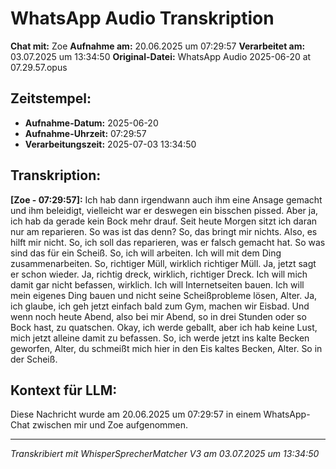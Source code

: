 # WhatsApp Audio Transkription

**Chat mit:** Zoe
**Aufnahme am:** 20.06.2025 um 07:29:57
**Verarbeitet am:** 03.07.2025 um 13:34:50
**Original-Datei:** WhatsApp Audio 2025-06-20 at 07.29.57.opus

## Zeitstempel:
- **Aufnahme-Datum:** 2025-06-20
- **Aufnahme-Uhrzeit:** 07:29:57
- **Verarbeitungszeit:** 2025-07-03 13:34:50

## Transkription:

**[Zoe - 07:29:57]:** Ich hab dann irgendwann auch ihm eine Ansage gemacht und ihm beleidigt, vielleicht war er deswegen ein bisschen pissed.
Aber ja, ich hab da gerade kein Bock mehr drauf. Seit heute Morgen sitzt ich daran nur am reparieren.
So was ist das denn? So, das bringt mir nichts. Also, es hilft mir nicht.
So, ich soll das reparieren, was er falsch gemacht hat. So was sind das für ein Scheiß.
So, ich will arbeiten. Ich will mit dem Ding zusammenarbeiten.
So, richtiger Müll, wirklich richtiger Müll.
Ja, jetzt sagt er schon wieder.
Ja, richtig dreck, wirklich, richtiger Dreck.
Ich will mich damit gar nicht befassen, wirklich.
Ich will Internetseiten bauen. Ich will mein eigenes Ding bauen und nicht seine Scheißprobleme lösen, Alter.
Ja, ich glaube, ich geh jetzt einfach bald zum Gym, machen wir Eisbad.
Und wenn noch heute Abend, also bei mir Abend, so in drei Stunden oder so Bock hast, zu quatschen.
Okay, ich werde geballt, aber ich hab keine Lust, mich jetzt alleine damit zu befassen.
So, ich werde jetzt ins kalte Becken geworfen, Alter, du schmeißt mich hier in den Eis kaltes Becken, Alter.
So in der Scheiß.

## Kontext für LLM:
Diese Nachricht wurde am 20.06.2025 um 07:29:57 in einem WhatsApp-Chat zwischen mir und Zoe aufgenommen.

---
*Transkribiert mit WhisperSprecherMatcher V3 am 03.07.2025 um 13:34:50*
